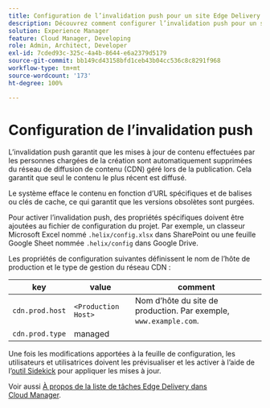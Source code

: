```yaml
---
title: Configuration de l’invalidation push pour un site Edge Delivery
description: Découvrez comment configurer l’invalidation push pour un site Edge Delivery afin d’assurer des mises à jour de contenu efficaces et un contrôle de la mise en cache.
solution: Experience Manager
feature: Cloud Manager, Developing
role: Admin, Architect, Developer
exl-id: 7cded93c-325c-4a4b-8644-e6a2379d5179
source-git-commit: bb149cd43158bfd1ceb43b04cc536c8c8291f968
workflow-type: tm+mt
source-wordcount: '173'
ht-degree: 100%

---
```


# Configuration de l’invalidation push

L’invalidation push garantit que les mises à jour de contenu effectuées par les personnes chargées de la création sont automatiquement supprimées du réseau de diffusion de contenu (CDN) géré lors de la publication. Cela garantit que seul le contenu le plus récent est diffusé.

Le système efface le contenu en fonction d’URL spécifiques et de balises ou clés de cache, ce qui garantit que les versions obsolètes sont purgées.

Pour activer l’invalidation push, des propriétés spécifiques doivent être ajoutées au fichier de configuration du projet. Par exemple, un classeur Microsoft Excel nommé `.helix/config.xlsx` dans SharePoint ou une feuille Google Sheet nommée `.helix/config` dans Google Drive.

Les propriétés de configuration suivantes définissent le nom de l’hôte de production et le type de gestion du réseau CDN :

| key | value | comment |
| --- | --- | --- |
| `cdn.prod.host` | `<Production Host>` | Nom d’hôte du site de production. Par exemple, `www.example.com`. |
| `cdn.prod.type` | managed |   |

Une fois les modifications apportées à la feuille de configuration, les utilisateurs et utilisatrices doivent les prévisualiser et les activer à l’aide de l’[outil Sidekick](https://www.aem.live/docs/sidekick) pour appliquer les mises à jour.

Voir aussi [À propos de la liste de tâches Edge Delivery dans Cloud Manager](/help/implementing/cloud-manager/edge-delivery/introduction-to-edge-delivery-services.md#ed-todo-list).
